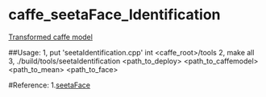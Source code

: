 # caffe_seetaFace_Identification

[Transformed caffe model](https://pan.baidu.com/s/1dFoPESh)

##Usage:
1, put 'seetaIdentification.cpp' int <caffe_root>/tools
2, make all 
3, ./build/tools/seetaIdentification <path_to_deploy> <path_to_caffemodel> <path_to_mean> <path_to_face>

#Reference: 
1.[seetaFace](https://github.com/seetaface/SeetaFaceEngine)

